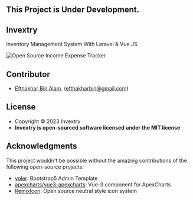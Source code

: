 
## This Project is Under Development.


## Invextry

Inventory Management System With Laravel & Vue JS

![Open Source Income Expense Tracker](https://raw.githubusercontent.com/efthakhar/invextry/master/public/img/invextry-ss1.png)


## Contributor

- [Efthakhar Bin Alam](https://github.com/efthakhar). (efthakharbin@gmail.com)
   

## License
- Copyright © 2023 Invextry
- **Invextry is open-sourced software licensed under the MIT license**

## Acknowledgments

This project wouldn't be possible without the amazing contributions of the following open-source projects:


- [voler](https://github.com/zuramai/voler): Bootstrap5 Admin Template 
- [apexcharts/vue3-apexcharts](https://github.com/apexcharts/vue3-apexcharts): Vue-3 component for ApexCharts 
- [RemixIcon](https://github.com/Remix-Design/RemixIcon): Open source neutral style icon system 


